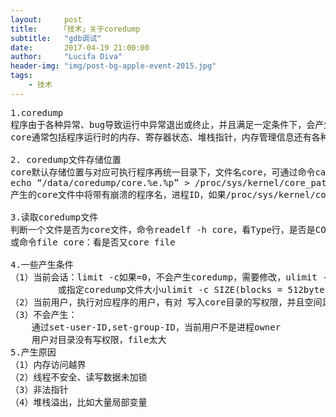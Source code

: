 ```yaml
---
layout:     post
title:     「技术」关于coredump
subtitle:   "gdb调试"
date:       2017-04-19 21:00:00
author:     "Lucifa Diva"
header-img: "img/post-bg-apple-event-2015.jpg"
tags:
    - 技术
---
```


<pre>
1.coredump
程序由于各种异常、bug导致运行中异常退出或终止，并且满足一定条件下，会产生一个叫做core的文件。
core通常包括程序运行时的内存、寄存器状态、堆栈指针，内存管理信息还有各种函数调用堆栈信息等，可以理解为程序工作当前状态生成的第一个文件，通过分析这个文件，可以定位到程序异常退出时的堆栈调用等信息，找出崩溃点。
	
2. coredump文件存储位置
core默认存储位置与对应可执行程序再统一目录下，文件名core，可通过命令cat /proc/sys/kernel/core_pattern查看core文件位置。如果多个程序产生core文件，或者同一个程序多次崩溃，就会覆盖同一个core文件，因此必要时，要对不同程序生成的core分别命名。
echo “/data/coredump/core.%e.%p” > /proc/sys/kernel/core_pattern 
产生的core文件中将带有崩溃的程序名，进程ID，如果/proc/sys/kernel/core_uses_pid为1，即使没有%p，最后coredump文件名也加入进程ID。

3.读取coredump文件
判断一个文件是否为core文件，命令readelf -h core，看Type行，是否是CORE (Core file)
或命令file core：看是否又core file

4.一些产生条件
（1）当前会话：limit -c如果=0，不会产生coredump，需要修改，ulimit -c unlimited（可以产生coredump且不受大小限制）
         或指定coredump文件大小ulimit -c SIZE(blocks = 512bytes)
（2）当前用户，执行对应程序的用户，有对 写入core目录的写权限，并且空间足够。
（3）不会产生：
	通过set-user-ID,set-group-ID，当前用户不是进程owner
 	用户对目录没有写权限，file太大
5.产生原因
（1）内存访问越界
（2）线程不安全、读写数据未加锁
（3）非法指针
（4）堆栈溢出，比如大量局部变量

</pre>
  

